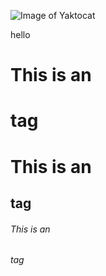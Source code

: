 ![Image of Yaktocat](https://encrypted-tbn0.gstatic.com/images?q=tbn%3AANd9GcRjebGx64eEd2GFKNf4DML-4eeYINpZMenP_QOpCMGkN2s-uddu&usqp=CAU)

hello


# This is an <h1> tag
# This is an <h2> tag
###### This is an <h6> tag
